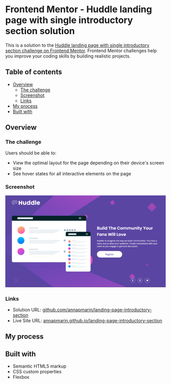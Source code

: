 # Frontend Mentor - Huddle landing page with single introductory section solution

This is a solution to the [Huddle landing page with single introductory section challenge on Frontend Mentor](https://www.frontendmentor.io/challenges/huddle-landing-page-with-a-single-introductory-section-B_2Wvxgi0). Frontend Mentor challenges help you improve your coding skills by building realistic projects. 

## Table of contents

- [Overview](#overview)
  - [The challenge](#the-challenge)
  - [Screenshot](#screenshot)
  - [Links](#links)
- [My process](#my-process)
- [Built with](#built-with)

## Overview

### The challenge

Users should be able to:

- View the optimal layout for the page depending on their device's screen size
- See hover states for all interactive elements on the page

### Screenshot

![](./images/Screenshot.png)

### Links

- Solution URL: [github.com/annapmarin/landing-page-introductory-section](https://github.com/annapmarin/landing-page-introductory-section)
- Live Site URL: [annapmarin.github.io/landing-page-introductory-section](https://annapmarin.github.io/landing-page-introductory-section)

## My process

## Built with

- Semantic HTML5 markup
- CSS custom properties
- Flexbox